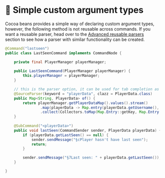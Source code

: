 # 📝 Simple custom argument types

Cocoa beans provides a simple way of declaring custom argument types, however, the following method is not reusable across commands.
If you want a reusable parser, head over to the [Advanced reusable parsers](advanced-reusable-parsers.md) section to see how a parser with similar functionality can be created.

```java
@Command("lastseen")
public class LastSeenCommand implements CommandNode {

    private final PlayerManager playerManager;
    
    public LastSeenCommand(PlayerManager playerManager) {
        this.playerManager = playerManager;
    }

    // this is the parser option, it can be used for tab completion as well as for parsing arguments
    @SourceParser(keyword = "playerData", clazz = PlayerData.class)
    public Map<String, PlayerData> of() {
        return playerManager.getPlayerDataMap().values().stream()
                .map(playerData -> Map.entry(playerData.getUsername(), playerData))
                .collect(Collectors.toMap(Map.Entry::getKey, Map.Entry::getValue));
    }
    
    @SubCommand("<playerData>")
    public void lastSeen(CommandSender sender, PlayerData playerData) {
        if (playerData.getLastSeen() == null) {
            sender.sendMessage("§cPlayer hasn't have last seen");
            return;
        }

        sender.sendMessage("§7Last seen: " + playerData.getLastSeen());
    }

}
```